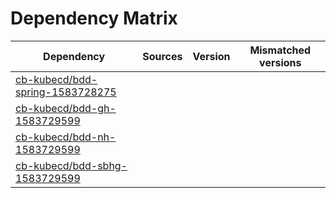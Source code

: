 # Dependency Matrix

Dependency | Sources | Version | Mismatched versions
---------- | ------- | ------- | -------------------
[cb-kubecd/bdd-spring-1583728275](https://github.com/cb-kubecd/bdd-spring-1583728275.git) |  | []() | 
[cb-kubecd/bdd-gh-1583729599](https://github.com/cb-kubecd/bdd-gh-1583729599.git) |  | []() | 
[cb-kubecd/bdd-nh-1583729599](https://github.com/cb-kubecd/bdd-nh-1583729599.git) |  | []() | 
[cb-kubecd/bdd-sbhg-1583729599](https://github.com/cb-kubecd/bdd-sbhg-1583729599.git) |  | []() | 
